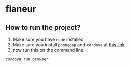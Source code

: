 # flaneur


## How to run the project?

1. Make sure you have `node` installed
2. Make sure you install `phonegap` and `cordova` at [this link](http://docs.phonegap.com/en/edge/guide_cli_index.md.html#The%20Command-Line%20Interface)
3. now run this on the command line:
```
cordova run browser
``` 